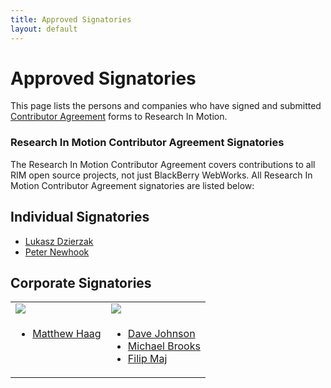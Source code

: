 ```yaml
---
title: Approved Signatories
layout: default
---
```


# Approved Signatories

This page lists the persons and companies who have signed and submitted [Contributor Agreement](howToContribute.html) forms to Research In Motion.

### Research In Motion Contributor Agreement Signatories
The Research In Motion Contributor Agreement covers contributions to all RIM open source projects, not just BlackBerry WebWorks. All Research In Motion Contributor Agreement signatories are listed below:

## Individual Signatories

* [Lukasz Dzierzak](https://github.com/ddluk)
* [Peter Newhook](https://github.com/pnewhook)

## Corporate Signatories

<table>
  <tr>
    <td>
      <a href="http://pyxismobile.com/" target="_blank"><img src="../images/logo_pyxis.jpg"/></a>
    </td>
    <td>
      <a href="http://www.nitobi.com/" target="_blank"><img src="../images/logo_nitobi.png"/></a>
    </td>
  </tr>
  <tr>
    <td valign="top">
      <ul>
        <li><a href="https://github.com/Muerl">Matthew Haag</a></li>
      </ul>
    </td>
    <td valign="top">
      <ul>
        <li><a href="https://github.com/davejohnson">Dave Johnson</a></li>
        <li><a href="https://github.com/mwbrooks">Michael Brooks</a></li>
        <li><a href="https://github.com/filmaj">Filip Maj</a></li>
      </ul>
    </td>
  </tr>
</table>
